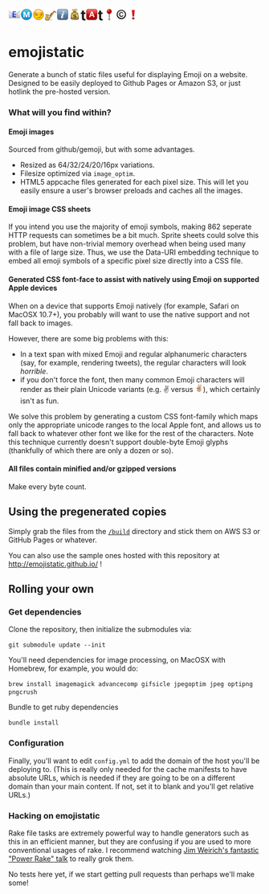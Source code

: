 # ![e](build/images/24/1f4e7.png)![m](build/images/24/24c2.png)![o](build/images/24/1f60f.png)![j](build/images/24/1f3b7.png)![i](build/images/24/2139.png)![s](build/images/24/1f4b0.png)t![a](build/images/24/1f170.png)t![i](build/images/24/1f4cd.png)![c](build/images/24/00a9.png)![!](build/images/24/2757.png)

emojistatic
===========

Generate a bunch of static files useful for displaying Emoji on a website.  Designed to be easily deployed to Github Pages or Amazon S3, or just hotlink the pre-hosted version.

### What will you find within?

#### Emoji images

Sourced from github/gemoji, but with some advantages.

 - Resized as 64/32/24/20/16px variations.
 - Filesize optimized via `image_optim`.
 - HTML5 appcache files generated for each pixel size.  This will let you easily ensure a user's browser preloads and caches all the images.
 
#### Emoji image CSS sheets
 
If you intend you use the majority of emoji symbols, making 862 seperate HTTP requests can sometimes be a bit much.  Sprite sheets could solve this problem, but have non-trivial memory overhead when being used many with a file of large size.  Thus, we use the Data-URI embedding technique to embed all emoji symbols of a specific pixel size directly into a CSS file.

#### Generated CSS font-face to assist with natively using Emoji on supported Apple devices

When on a device that supports Emoji natively (for example, Safari on MacOSX 10.7+), you probably will want to use the native support and not fall back to images.

However, there are some big problems with this:

 - In a text span with mixed Emoji and regular alphanumeric characters (say, for example, rendering tweets), the regular characters will look _horrible_.
 - if you don't force the font, then many common Emoji characters will render as their plain Unicode variants (e.g. &#x270c; versus ![native](build/images/16/270c.png)), which certainly isn't as fun.
 
We solve this problem by generating a custom CSS font-family which maps only the appropriate unicode ranges to the local Apple font, and allows us to fall back to whatever other font we like for the rest of the characters.  Note this technique currently doesn't support double-byte Emoji glyphs (thankfully of which there are only a dozen or so).

<!-- TBD
#### Vendored copies of the js-emoji library

Since it's pretty awesome and you'll probably end up wanting to use it in conjunction with the above anyhow.
-->

#### All files contain minified and/or gzipped versions

Make every byte count. 

Using the pregenerated copies
-----------------------------

Simply grab the files from the [`/build`](/build) directory and stick them on AWS S3 or GitHub Pages or whatever.

You can also use the sample ones hosted with this repository at http://emojistatic.github.io/ !

Rolling your own
----------------

### Get dependencies

Clone the repository, then initialize the submodules via:

    git submodule update --init

You'll need dependencies for image processing, on MacOSX with Homebrew, for example, you would do:

    brew install imagemagick advancecomp gifsicle jpegoptim jpeg optipng pngcrush

Bundle to get ruby dependencies

    bundle install

### Configuration
Finally, you'll want to edit `config.yml` to add the domain of the host you'll be deploying to.  (This is really only needed for the cache manifests to have absolute URLs, which is needed if they are going to be on a different domain than your main content.  If not, set it to blank and you'll get relative URLs.)

### Hacking on emojistatic

Rake file tasks are extremely powerful way to handle generators such as this in an efficient manner, but they are confusing if you are used to more conventional usages of rake.  I recommend watching [Jim Weirich's fantastic "Power Rake" talk][1] to really grok them.

No tests here yet, if we start getting pull requests than perhaps we'll make some!

[1]: http://www.confreaks.com/videos/988-goruco2012-power-rake
